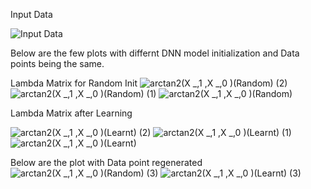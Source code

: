 Input Data

![Input Data](https://user-images.githubusercontent.com/32334380/138399219-41102d8f-9e53-41f3-a87d-ec40093f5626.png)



Below are the few plots with differnt DNN model initialization and Data points being the same.

Lambda Matrix for Random Init
![arctan2(X _,1 ,X _,0  )(Random) (2)](https://user-images.githubusercontent.com/32334380/138398605-d3b6489b-0794-41a3-950d-a3e8a60ba09d.png)
![arctan2(X _,1 ,X _,0  )(Random) (1)](https://user-images.githubusercontent.com/32334380/138398607-2d63f9c8-dcff-4610-937a-3ae7f7216f47.png)
![arctan2(X _,1 ,X _,0  )(Random)](https://user-images.githubusercontent.com/32334380/138398608-9b91fccc-7ddc-456e-ba4d-538b86691c5e.png)

Lambda Matrix after Learning

![arctan2(X _,1 ,X _,0  )(Learnt) (2)](https://user-images.githubusercontent.com/32334380/138398610-80b6622c-4681-4f98-96c0-5015050c4064.png)
![arctan2(X _,1 ,X _,0  )(Learnt) (1)](https://user-images.githubusercontent.com/32334380/138398613-eb616625-60d6-4c7e-9ab6-9e836ee0ad0f.png)
![arctan2(X _,1 ,X _,0  )(Learnt)](https://user-images.githubusercontent.com/32334380/138398614-64b545b5-6631-4d94-97af-2b2de71a6619.png)

Below are the plot with Data point regenerated
![arctan2(X _,1 ,X _,0  )(Random) (3)](https://user-images.githubusercontent.com/32334380/138398598-efca7434-a0d3-4daa-a18a-346bd4dc484c.png)
![arctan2(X _,1 ,X _,0  )(Learnt) (3)](https://user-images.githubusercontent.com/32334380/138398604-3ba8e003-90a2-48ca-a349-774416ddda2d.png)
